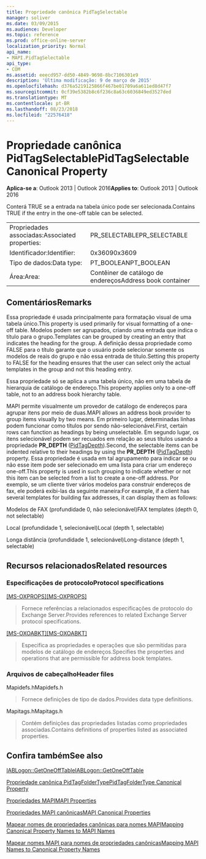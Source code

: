 ```yaml
---
title: Propriedade canônica PidTagSelectable
manager: soliver
ms.date: 03/09/2015
ms.audience: Developer
ms.topic: reference
ms.prod: office-online-server
localization_priority: Normal
api_name:
- MAPI.PidTagSelectable
api_type:
- COM
ms.assetid: eeecd957-dd50-4849-9698-8bc7106301e9
description: 'Última modificação: 9 de março de 2015'
ms.openlocfilehash: d376a5219125866f467be01709a6a611ed8d47f7
ms.sourcegitcommit: 0cf39e5382b8c6f236c8a63c6036849ed3527ded
ms.translationtype: MT
ms.contentlocale: pt-BR
ms.lasthandoff: 08/23/2018
ms.locfileid: "22576418"
---
```

# <a name="pidtagselectable-canonical-property"></a><span data-ttu-id="47ecb-103">Propriedade canônica PidTagSelectable</span><span class="sxs-lookup"><span data-stu-id="47ecb-103">PidTagSelectable Canonical Property</span></span>

  
  
<span data-ttu-id="47ecb-104">**Aplica-se a**: Outlook 2013 | Outlook 2016</span><span class="sxs-lookup"><span data-stu-id="47ecb-104">**Applies to**: Outlook 2013 | Outlook 2016</span></span> 
  
<span data-ttu-id="47ecb-105">Conterá TRUE se a entrada na tabela único pode ser selecionada.</span><span class="sxs-lookup"><span data-stu-id="47ecb-105">Contains TRUE if the entry in the one-off table can be selected.</span></span> 
  
|||
|:-----|:-----|
|<span data-ttu-id="47ecb-106">Propriedades associadas:</span><span class="sxs-lookup"><span data-stu-id="47ecb-106">Associated properties:</span></span>  <br/> |<span data-ttu-id="47ecb-107">PR_SELECTABLE</span><span class="sxs-lookup"><span data-stu-id="47ecb-107">PR_SELECTABLE</span></span>  <br/> |
|<span data-ttu-id="47ecb-108">Identificador:</span><span class="sxs-lookup"><span data-stu-id="47ecb-108">Identifier:</span></span>  <br/> |<span data-ttu-id="47ecb-109">0x3609</span><span class="sxs-lookup"><span data-stu-id="47ecb-109">0x3609</span></span>  <br/> |
|<span data-ttu-id="47ecb-110">Tipo de dados:</span><span class="sxs-lookup"><span data-stu-id="47ecb-110">Data type:</span></span>  <br/> |<span data-ttu-id="47ecb-111">PT_BOOLEAN</span><span class="sxs-lookup"><span data-stu-id="47ecb-111">PT_BOOLEAN</span></span>  <br/> |
|<span data-ttu-id="47ecb-112">Área:</span><span class="sxs-lookup"><span data-stu-id="47ecb-112">Area:</span></span>  <br/> |<span data-ttu-id="47ecb-113">Contêiner de catálogo de endereços</span><span class="sxs-lookup"><span data-stu-id="47ecb-113">Address book container</span></span>  <br/> |
   
## <a name="remarks"></a><span data-ttu-id="47ecb-114">Comentários</span><span class="sxs-lookup"><span data-stu-id="47ecb-114">Remarks</span></span>

<span data-ttu-id="47ecb-115">Essa propriedade é usada principalmente para formatação visual de uma tabela único.</span><span class="sxs-lookup"><span data-stu-id="47ecb-115">This property is used primarily for visual formatting of a one-off table.</span></span> <span data-ttu-id="47ecb-116">Modelos podem ser agrupados, criando uma entrada que indica o título para o grupo.</span><span class="sxs-lookup"><span data-stu-id="47ecb-116">Templates can be grouped by creating an entry that indicates the heading for the group.</span></span> <span data-ttu-id="47ecb-117">A definição dessa propriedade como FALSE para o título garante que o usuário pode selecionar somente os modelos de reais do grupo e não essa entrada de título.</span><span class="sxs-lookup"><span data-stu-id="47ecb-117">Setting this property to FALSE for the heading ensures that the user can select only the actual templates in the group and not this heading entry.</span></span> 
  
<span data-ttu-id="47ecb-118">Essa propriedade só se aplica a uma tabela único, não em uma tabela de hierarquia de catálogo de endereço.</span><span class="sxs-lookup"><span data-stu-id="47ecb-118">This property applies only to a one-off table, not to an address book hierarchy table.</span></span> 
  
<span data-ttu-id="47ecb-119">MAPI permite visualmente um provedor de catálogo de endereços para agrupar itens por meio de duas.</span><span class="sxs-lookup"><span data-stu-id="47ecb-119">MAPI allows an address book provider to group items visually by two means.</span></span> <span data-ttu-id="47ecb-120">Em primeiro lugar, determinadas linhas podem funcionar como títulos por sendo não-selecionável.</span><span class="sxs-lookup"><span data-stu-id="47ecb-120">First, certain rows can function as headings by being unselectable.</span></span> <span data-ttu-id="47ecb-121">Em segundo lugar, os itens selecionável podem ser recuados em relação ao seus títulos usando a propriedade **PR_DEPTH** ([PidTagDepth](pidtagdepth-canonical-property.md)).</span><span class="sxs-lookup"><span data-stu-id="47ecb-121">Second, the selectable items can be indented relative to their headings by using the **PR_DEPTH** ([PidTagDepth](pidtagdepth-canonical-property.md)) property.</span></span> <span data-ttu-id="47ecb-122">Essa propriedade é usada em tal agrupamento para indicar se ou não esse item pode ser selecionado em uma lista para criar um endereço one-off.</span><span class="sxs-lookup"><span data-stu-id="47ecb-122">This property is used in such grouping to indicate whether or not this item can be selected from a list to create a one-off address.</span></span> <span data-ttu-id="47ecb-123">Por exemplo, se um cliente tiver vários modelos para construir endereços de fax, ele poderá exibi-las da seguinte maneira:</span><span class="sxs-lookup"><span data-stu-id="47ecb-123">For example, if a client has several templates for building fax addresses, it can display them as follows:</span></span> 
  
<span data-ttu-id="47ecb-124">Modelos de FAX (profundidade 0, não selecionável)</span><span class="sxs-lookup"><span data-stu-id="47ecb-124">FAX templates (depth 0, not selectable)</span></span>
  
 <span data-ttu-id="47ecb-125">Local (profundidade 1, selecionável)</span><span class="sxs-lookup"><span data-stu-id="47ecb-125">Local (depth 1, selectable)</span></span> 
  
 <span data-ttu-id="47ecb-126">Longa distância (profundidade 1, selecionável)</span><span class="sxs-lookup"><span data-stu-id="47ecb-126">Long-distance (depth 1, selectable)</span></span> 
  
## <a name="related-resources"></a><span data-ttu-id="47ecb-127">Recursos relacionados</span><span class="sxs-lookup"><span data-stu-id="47ecb-127">Related resources</span></span>

### <a name="protocol-specifications"></a><span data-ttu-id="47ecb-128">Especificações de protocolo</span><span class="sxs-lookup"><span data-stu-id="47ecb-128">Protocol specifications</span></span>

<span data-ttu-id="47ecb-129">[[MS-OXPROPS]](http://msdn.microsoft.com/library/f6ab1613-aefe-447d-a49c-18217230b148%28Office.15%29.aspx)</span><span class="sxs-lookup"><span data-stu-id="47ecb-129">[[MS-OXPROPS]](http://msdn.microsoft.com/library/f6ab1613-aefe-447d-a49c-18217230b148%28Office.15%29.aspx)</span></span>
  
> <span data-ttu-id="47ecb-130">Fornece referências a relacionados especificações de protocolo do Exchange Server.</span><span class="sxs-lookup"><span data-stu-id="47ecb-130">Provides references to related Exchange Server protocol specifications.</span></span>
    
<span data-ttu-id="47ecb-131">[[MS-OXOABKT]](http://msdn.microsoft.com/library/cd5a3e78-1eeb-4a75-88eb-e82c8c96ff31%28Office.15%29.aspx)</span><span class="sxs-lookup"><span data-stu-id="47ecb-131">[[MS-OXOABKT]](http://msdn.microsoft.com/library/cd5a3e78-1eeb-4a75-88eb-e82c8c96ff31%28Office.15%29.aspx)</span></span>
  
> <span data-ttu-id="47ecb-132">Especifica as propriedades e operações que são permitidas para modelos de catálogo de endereços.</span><span class="sxs-lookup"><span data-stu-id="47ecb-132">Specifies the properties and operations that are permissible for address book templates.</span></span>
    
### <a name="header-files"></a><span data-ttu-id="47ecb-133">Arquivos de cabeçalho</span><span class="sxs-lookup"><span data-stu-id="47ecb-133">Header files</span></span>

<span data-ttu-id="47ecb-134">Mapidefs.h</span><span class="sxs-lookup"><span data-stu-id="47ecb-134">Mapidefs.h</span></span>
  
> <span data-ttu-id="47ecb-135">Fornece definições de tipo de dados.</span><span class="sxs-lookup"><span data-stu-id="47ecb-135">Provides data type definitions.</span></span>
    
<span data-ttu-id="47ecb-136">Mapitags.h</span><span class="sxs-lookup"><span data-stu-id="47ecb-136">Mapitags.h</span></span>
  
> <span data-ttu-id="47ecb-137">Contém definições das propriedades listadas como propriedades associadas.</span><span class="sxs-lookup"><span data-stu-id="47ecb-137">Contains definitions of properties listed as associated properties.</span></span>
    
## <a name="see-also"></a><span data-ttu-id="47ecb-138">Confira também</span><span class="sxs-lookup"><span data-stu-id="47ecb-138">See also</span></span>



[<span data-ttu-id="47ecb-139">IABLogon::GetOneOffTable</span><span class="sxs-lookup"><span data-stu-id="47ecb-139">IABLogon::GetOneOffTable</span></span>](iablogon-getoneofftable.md)
  
[<span data-ttu-id="47ecb-140">Propriedade canônica PidTagFolderType</span><span class="sxs-lookup"><span data-stu-id="47ecb-140">PidTagFolderType Canonical Property</span></span>](pidtagfoldertype-canonical-property.md)


[<span data-ttu-id="47ecb-141">Propriedades MAPI</span><span class="sxs-lookup"><span data-stu-id="47ecb-141">MAPI Properties</span></span>](mapi-properties.md)
  
[<span data-ttu-id="47ecb-142">Propriedades MAPI canônicas</span><span class="sxs-lookup"><span data-stu-id="47ecb-142">MAPI Canonical Properties</span></span>](mapi-canonical-properties.md)
  
[<span data-ttu-id="47ecb-143">Mapear nomes de propriedades canônicas para nomes MAPI</span><span class="sxs-lookup"><span data-stu-id="47ecb-143">Mapping Canonical Property Names to MAPI Names</span></span>](mapping-canonical-property-names-to-mapi-names.md)
  
[<span data-ttu-id="47ecb-144">Mapear nomes MAPI para nomes de propriedades canônicas</span><span class="sxs-lookup"><span data-stu-id="47ecb-144">Mapping MAPI Names to Canonical Property Names</span></span>](mapping-mapi-names-to-canonical-property-names.md)

